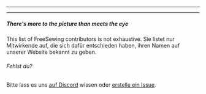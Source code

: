 - - -
- - -

<Note>

##### There's more to the picture than meets the eye

This list of FreeSewing contributors is not exhaustive.
Sie listet nur Mitwirkende auf, die sich dafür entschieden haben, ihren Namen auf unserer Website bekannt zu geben.

###### Fehlst du?
Bitte lass es uns [auf Discord]("https://chat.freesewing.org/") wissen oder
[erstelle ein Issue]("https://github.com/freesewing/freesewing/issues/new").

</Note>

